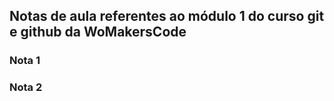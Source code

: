 ## Notas de aula referentes ao módulo 1 do curso git e github da WoMakersCode

### Nota 1

### Nota 2